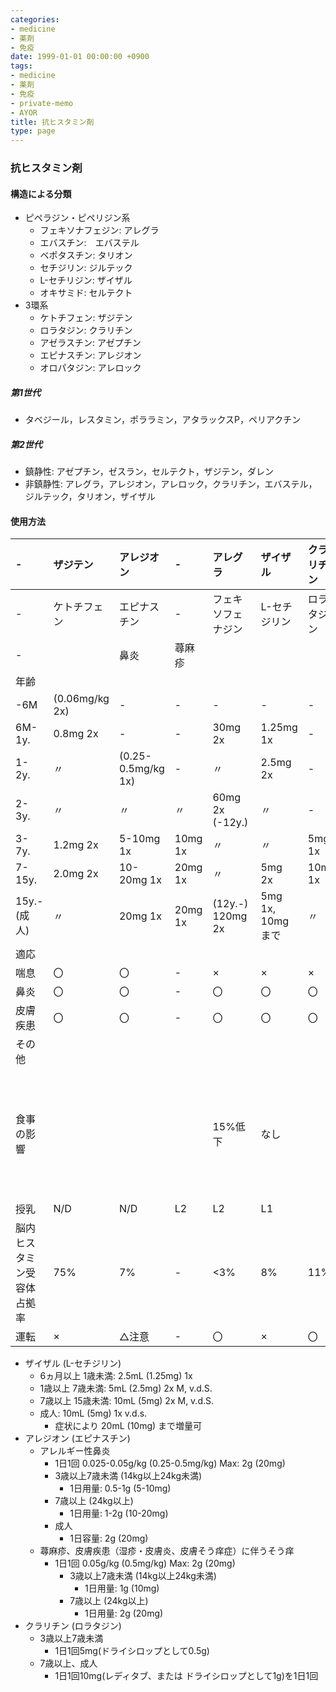 ```yaml
---
categories:
- medicine
- 薬剤
- 免疫
date: 1999-01-01 00:00:00 +0900
tags:
- medicine
- 薬剤
- 免疫
- private-memo
- AYOR
title: 抗ヒスタミン剤
type: page
---
```


### 抗ヒスタミン剤

#### 構造による分類

- ピペラジン・ピペリジン系
  - フェキソナフェジン: アレグラ
  - エバスチン:　エバステル
  - ベポタスチン: タリオン
  - セチジリン: ジルテック
  - L-セチリジン: ザイザル
  - オキサミド: セルテクト
- 3環系
  - ケトチフェン: ザジテン
  - ロラタジン: クラリチン
  - アゼラスチン: アゼプチン
  - エピナスチン: アレジオン
  - オロパタジン: アレロック

##### 第1世代

- タベジール，レスタミン，ポララミン，アタラックスP，ペリアクチン

##### 第2世代

- 鎮静性: アゼプチン，ゼスラン，セルテクト，ザジテン，ダレン
- 非鎮静性:
    アレグラ，アレジオン，アレロック，クラリチン，エバステル，ジルテック，タリオン，ザイザル

#### 使用方法

|- |ザジテン |アレジオン |-|アレグラ |ザイザル |クラリチン |デザレックス |アレロック |ジルテック |ビラノア |
|:----|:----|:----|:----|:----|:----|:----|:----|:----|:----|:----|
|- |ケトチフェン |エピナスチン |-|フェキソフェナジン |L-セチジリン |ロラタジン |デスロラタジン |オロパタジン |セチジリン |ビラスチン |
|- | |鼻炎 |蕁麻疹 | | | | | | | |
|年齢 | | | | | | | | | | |
|-6M |(0.06mg/kg 2x) |- |- |- |- |- |- |- |- |- |
|6M-1y. |0.8mg 2x |- |- |30mg 2x |1.25mg 1x |- |- |- |- |- |
|1-2y. |〃 |(0.25-0.5mg/kg 1x) |-|〃 |2.5mg 2x |- |- |- |- |- |
|2-3y. |〃 |〃 |〃 |60mg 2x (-12y.) |〃 |- |- |5mg 2x |5mg 2x |- |
|3-7y. |1.2mg 2x |5-10mg 1x |10mg 1x |〃 |〃 |5mg 1x |- |〃 |〃 |- |
|7-15y. |2.0mg 2x |10-20mg 1x |20mg 1x |〃 |5mg 2x |10mg 1x |5mg (12y.-) |10mg 2x |10mg 2x |- |
|15y.- (成人) |〃 |20mg 1x |20mg 1x |(12y.-) 120mg 2x |5mg 1x, 10mgまで |〃 |〃 |〃 |10mg 1x, 20mgまで |20mg 1x 空腹時|
|適応 | | | | | | | | | | |
|喘息 |〇 |〇 |-|× |× |× |× |× |× |× |
|鼻炎 |〇 |〇 |-|〇 |〇 |〇 |〇 |〇 |〇 |〇 |
|皮膚疾患 |〇 |〇 |-|〇 |〇 |〇 |〇 |〇 |〇 |〇 |
|その他 | | | | | | | | | | |
|食事の影響 | | | |15%低下 |なし | |なし | | |Cmax 60%低下 食事の前1hr, 後2hrを避ける|
|授乳 |N/D|N/D |L2|L2|L1| | |L2| | |
|脳内ヒスタミン受容体占拠率 |75% |7% |-|<3% |8% |11% | |13% |15% |(0%) |
|運転 |× |△注意 |-|〇 |× |〇 |〇 |× |× |〇|

- ザイザル (L-セチジリン)
  - 6ヵ月以上 1歳未満: 2.5mL (1.25mg) 1x
  - 1歳以上 7歳未満: 5mL (2.5mg) 2x M, v.d.S.
  - 7歳以上 15歳未満: 10mL (5mg) 2x M, v.d.S.
  - 成人: 10mL (5mg) 1x v.d.s.
    - 症状により 20mL (10mg) まで増量可
- アレジオン (エピナスチン)
  - アレルギー性鼻炎
    - 1日1回 0.025-0.05g/kg (0.25-0.5mg/kg) Max: 2g (20mg)
    - 3歳以上7歳未満 (14kg以上24kg未満)
      - 1日用量: 0.5-1g (5-10mg)
    - 7歳以上 (24kg以上)
      - 1日用量: 1-2g (10-20mg)
    - 成人
      - 1日容量: 2g (20mg)
  - 蕁麻疹、皮膚疾患（湿疹・皮膚炎、皮膚そう痒症）に伴うそう痒
    - 1日1回 0.05g/kg (0.5mg/kg) Max: 2g (20mg)
      - 3歳以上7歳未満 (14kg以上24kg未満)
        - 1日用量: 1g (10mg)
      - 7歳以上 (24kg以上)
        - 1日用量: 2g (20mg)
- クラリチン (ロラタジン)
  - 3歳以上7歳未満
    - 1日1回5mg(ドライシロップとして0.5g)
  - 7歳以上、成人
    - 1日1回10mg(レディタブ、または
            ドライシロップとして1g)を1日1回

[^1]: Yanai, Kazuhiko et al. 2017. "The Clinical Pharmacology of
    Non-Sedating Antihistamines." Pharmacology and Therapeutics 178:
    148--56. <http://dx.doi.org/10.1016/j.pharmthera.2017.04.004>.

[^2]: 疫学調査では第1世代AHは先天異常に影響がない評価が多い

[^3]: probably compatible

[^4]: probably compatible

[^5]: compatible

[^6]: probably compatible
